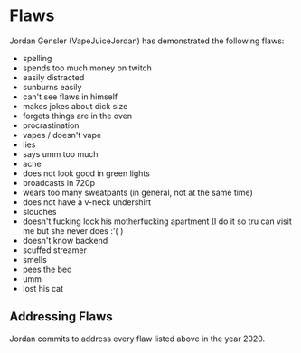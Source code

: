 # Flaws

Jordan Gensler (VapeJuiceJordan) has demonstrated the following flaws:

-   spelling
-   spends too much money on twitch
-   easily distracted
-   sunburns easily
-   can't see flaws in himself
-   makes jokes about dick size
-   forgets things are in the oven
-   procrastination
-   vapes / doesn't vape
-   lies
-   says umm too much
-   acne
-   does not look good in green lights
-   broadcasts in 720p
-   wears too many sweatpants (in general, not at the same time)
-   does not have a v-neck undershirt
-   slouches
-   doesn't fucking lock his motherfucking apartment (I do it so tru can visit me but she never does :'( )
-   doesn't know backend
-   scuffed streamer
-   smells
-   pees the bed
-   umm
-   lost his cat

## Addressing Flaws

Jordan commits to address every flaw listed above in the year 2020.
